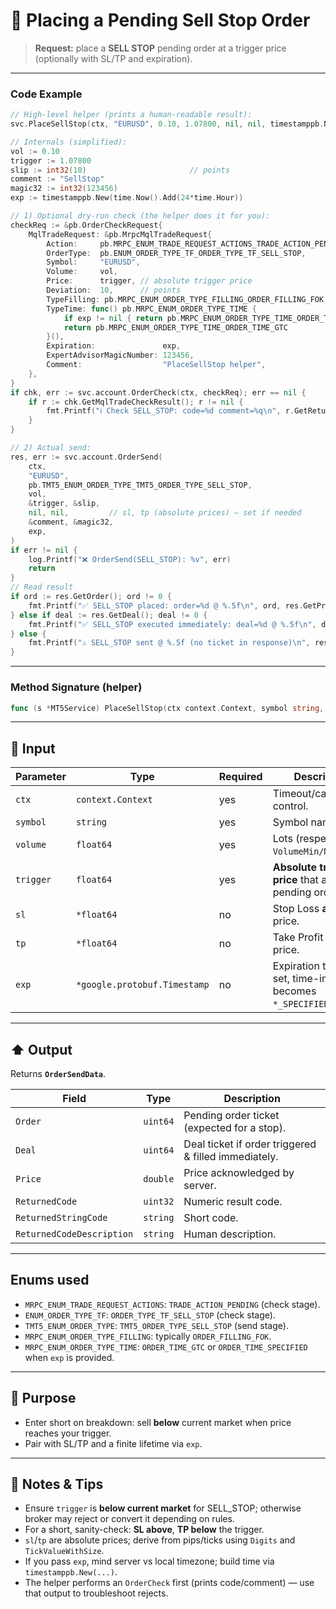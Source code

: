 # 🚦 Placing a Pending Sell Stop Order

> **Request:** place a **SELL STOP** pending order at a trigger price (optionally with SL/TP and expiration).

---

### Code Example

```go
// High-level helper (prints a human-readable result):
svc.PlaceSellStop(ctx, "EURUSD", 0.10, 1.07800, nil, nil, timestamppb.New(time.Now().Add(24*time.Hour)))

// Internals (simplified):
vol := 0.10
trigger := 1.07800
slip := int32(10)                       // points
comment := "SellStop"
magic32 := int32(123456)
exp := timestamppb.New(time.Now().Add(24*time.Hour))

// 1) Optional dry-run check (the helper does it for you):
checkReq := &pb.OrderCheckRequest{
    MqlTradeRequest: &pb.MrpcMqlTradeRequest{
        Action:     pb.MRPC_ENUM_TRADE_REQUEST_ACTIONS_TRADE_ACTION_PENDING,
        OrderType:  pb.ENUM_ORDER_TYPE_TF_ORDER_TYPE_TF_SELL_STOP,
        Symbol:     "EURUSD",
        Volume:     vol,
        Price:      trigger, // absolute trigger price
        Deviation:  10,      // points
        TypeFilling: pb.MRPC_ENUM_ORDER_TYPE_FILLING_ORDER_FILLING_FOK,
        TypeTime: func() pb.MRPC_ENUM_ORDER_TYPE_TIME {
            if exp != nil { return pb.MRPC_ENUM_ORDER_TYPE_TIME_ORDER_TIME_SPECIFIED }
            return pb.MRPC_ENUM_ORDER_TYPE_TIME_ORDER_TIME_GTC
        }(),
        Expiration:               exp,
        ExpertAdvisorMagicNumber: 123456,
        Comment:                  "PlaceSellStop helper",
    },
}
if chk, err := svc.account.OrderCheck(ctx, checkReq); err == nil {
    if r := chk.GetMqlTradeCheckResult(); r != nil {
        fmt.Printf("ℹ️ Check SELL_STOP: code=%d comment=%q\n", r.GetReturnedCode(), r.GetComment())
    }
}

// 2) Actual send:
res, err := svc.account.OrderSend(
    ctx,
    "EURUSD",
    pb.TMT5_ENUM_ORDER_TYPE_TMT5_ORDER_TYPE_SELL_STOP,
    vol,
    &trigger, &slip,
    nil, nil,         // sl, tp (absolute prices) — set if needed
    &comment, &magic32,
    exp,
)
if err != nil {
    log.Printf("❌ OrderSend(SELL_STOP): %v", err)
    return
}
// Read result
if ord := res.GetOrder(); ord != 0 {
    fmt.Printf("✅ SELL_STOP placed: order=%d @ %.5f\n", ord, res.GetPrice())
} else if deal := res.GetDeal(); deal != 0 {
    fmt.Printf("✅ SELL_STOP executed immediately: deal=%d @ %.5f\n", deal, res.GetPrice())
} else {
    fmt.Printf("⚠️ SELL_STOP sent @ %.5f (no ticket in response)\n", res.GetPrice())
}
```

---

### Method Signature (helper)

```go
func (s *MT5Service) PlaceSellStop(ctx context.Context, symbol string, volume, trigger float64, sl, tp *float64, exp *timestamppb.Timestamp)
```

---

## 🔽 Input

| Parameter | Type                         | Required | Description                                                   |
| --------- | ---------------------------- | -------- | ------------------------------------------------------------- |
| `ctx`     | `context.Context`            | yes      | Timeout/cancel control.                                       |
| `symbol`  | `string`                     | yes      | Symbol name.                                                  |
| `volume`  | `float64`                    | yes      | Lots (respect `VolumeMin/Max/Step`).                          |
| `trigger` | `float64`                    | yes      | **Absolute trigger price** that arms the pending order.       |
| `sl`      | `*float64`                   | no       | Stop Loss **absolute** price.                                 |
| `tp`      | `*float64`                   | no       | Take Profit **absolute** price.                               |
| `exp`     | `*google.protobuf.Timestamp` | no       | Expiration time; if set, time-in-force becomes `*_SPECIFIED`. |

---

## ⬆️ Output

Returns **`OrderSendData`**.

| Field                     | Type     | Description                                          |
| ------------------------- | -------- | ---------------------------------------------------- |
| `Order`                   | `uint64` | Pending order ticket (expected for a stop).          |
| `Deal`                    | `uint64` | Deal ticket if order triggered & filled immediately. |
| `Price`                   | `double` | Price acknowledged by server.                        |
| `ReturnedCode`            | `uint32` | Numeric result code.                                 |
| `ReturnedStringCode`      | `string` | Short code.                                          |
| `ReturnedCodeDescription` | `string` | Human description.                                   |

---

## Enums used

* `MRPC_ENUM_TRADE_REQUEST_ACTIONS`: `TRADE_ACTION_PENDING` (check stage).
* `ENUM_ORDER_TYPE_TF`: `ORDER_TYPE_TF_SELL_STOP` (check stage).
* `TMT5_ENUM_ORDER_TYPE`: `TMT5_ORDER_TYPE_SELL_STOP` (send stage).
* `MRPC_ENUM_ORDER_TYPE_FILLING`: typically `ORDER_FILLING_FOK`.
* `MRPC_ENUM_ORDER_TYPE_TIME`: `ORDER_TIME_GTC` or `ORDER_TIME_SPECIFIED` when `exp` is provided.

---

## 🎯 Purpose

* Enter short on breakdown: sell **below** current market when price reaches your trigger.
* Pair with SL/TP and a finite lifetime via `exp`.

---

## 🧩 Notes & Tips

* Ensure `trigger` is **below current market** for SELL\_STOP; otherwise broker may reject or convert it depending on rules.
* For a short, sanity-check: **SL above**, **TP below** the trigger.
* `sl`/`tp` are absolute prices; derive from pips/ticks using `Digits` and `TickValueWithSize`.
* If you pass `exp`, mind server vs local timezone; build time via `timestamppb.New(...)`.
* The helper performs an `OrderCheck` first (prints code/comment) — use that output to troubleshoot rejects.
